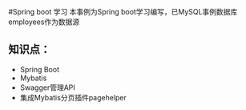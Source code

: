 #Spring boot 学习
本事例为Spring boot学习编写，已MySQL事例数据库employees作为数据源
## 知识点：
- Spring Boot
- Mybatis
- Swagger管理API
- 集成Mybatis分页插件pagehelper
